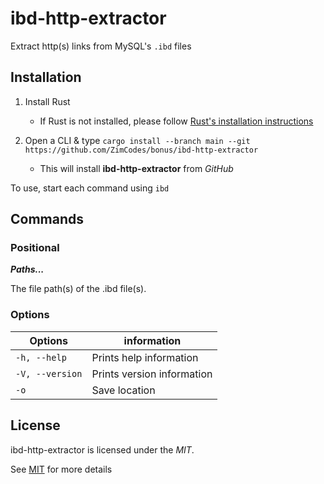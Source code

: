 # ibd-http-extractor
Extract http(s) links from MySQL's `.ibd` files

## Installation

1. Install Rust
    * If Rust is not installed, please follow [Rust's installation instructions](https://rust-lang.org/tools/install)
   
2. Open a CLI & type 
`cargo install --branch main --git https://github.com/ZimCodes/bonus/ibd-http-extractor`
    
    * This will install **ibd-http-extractor** from *GitHub*

To use, start each command using `ibd` 

## Commands
### Positional

***Paths...***

The file path(s) of the .ibd file(s).

### Options

| Options         | information                |
|-----------------|----------------------------|
| `-h, --help`    | Prints help information    |
| `-V, --version` | Prints version information |
| `-o`            | Save location              |

## License
ibd-http-extractor is licensed under the *MIT*.

See [MIT](https://github.com/ZimCodes/bonus/blob/main/LICENSE) for more details